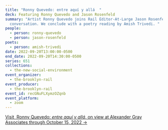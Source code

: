 ```yaml
---
title: "Ronny Quevedo: entre aquí y allá  "
deck: Featuring Ronny Quevedo and Jason Rosenfeld
summary: "Artist Ronny Quevedo joins Rail Editor-At-Large Jason Rosenfeld for a
  conversation. We conclude with a poetry reading by Amish Trivedi. "
people:
  - person: ronny-quevedo
  - person: jason-rosenfeld
poets:
  - person: amish-trivedi
date: 2022-09-20T13:00:00-0500
end_date: 2022-09-20T14:30:00-0500
series: 651
collections:
  - the-new-social-environment
event_organizer:
  - the-brooklyn-rail
event_producer:
  - the-brooklyn-rail
event_id: recGNuFLXymzOZqnb
event_platform:
  - zoom
---
```

[Visit  Ronny Quevedo: *entre aquí y allá*, on view at Alexander Gray Associates through October 15, 2022 →](https://www.alexandergray.com/exhibitions/ronny-quevedo)
